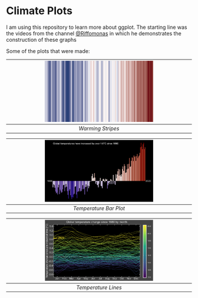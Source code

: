 # Climate Plots 

I am using this repository to learn more about ggplot. The starting line was the videos from the channel [@Riffomonas](https://www.youtube.com/@Riffomonas) in which he demonstrates the construction of these graphs

Some of the plots that were made:

| <img src="https://github.com/wyaravms/climate.viz/blob/main/figures/warming_stripes.png" width="60%" height="35%"> |
|:--:|
| *Warming Stripes* |

| <img src="https://github.com/wyaravms/climate.viz/blob/main/figures/temperature_bar_plot.png" width="60%" height="35%"> |
|:--:|
| *Temperature Bar Plot* |

| <img src="https://github.com/wyaravms/climate.viz/blob/main/figures/temperature_lines.png" width="60%" height="35%"> |
|:--:|
| *Temperature Lines* |
